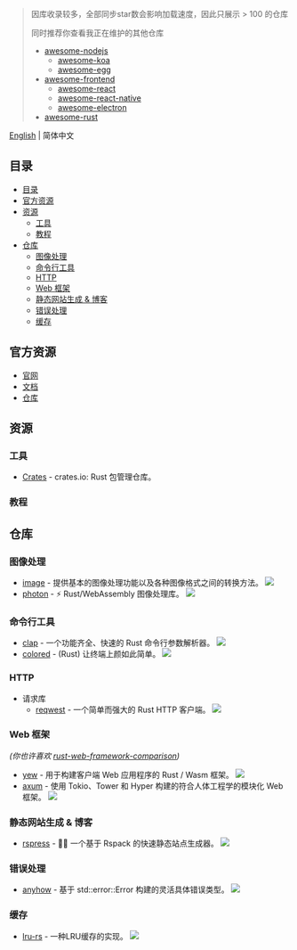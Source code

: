 > 因库收录较多，全部同步star数会影响加载速度，因此只展示 > 100 的仓库
>
> 同时推荐你查看我正在维护的其他仓库
> - [awesome-nodejs](https://github.com/huaize2020/awesome-nodejs)
>   - [awesome-koa](https://github.com/huaize2020/awesome-koa)
>   - [awesome-egg](https://github.com/huaize2020/awesome-egg)
> - [awesome-frontend](https://github.com/huaize2020/awesome-frontend)
>   - [awesome-react](https://github.com/huaize2020/awesome-react)
>   - [awesome-react-native](https://github.com/huaize2020/awesome-react-native)
>   - [awesome-electron](https://github.com/electron-modules/awesome-electron)
> - [awesome-rust](https://github.com/huaize2020/awesome-rust)


[English](./README-en.md) | 简体中文

## 目录

- [目录](#目录)
- [官方资源](#官方资源)
- [资源](#资源)
  - [工具](#工具)
  - [教程](#教程)
- [仓库](#仓库)
  - [图像处理](#图像处理)
  - [命令行工具](#命令行工具)
  - [HTTP](#http)
  - [Web 框架](#web-框架)
  - [静态网站生成 \& 博客](#静态网站生成--博客)
  - [错误处理](#错误处理)
  - [缓存](#缓存)

## 官方资源

- [官网](https://www.rust-lang.org)
- [文档](https://doc.rust-lang.org/book)
- [仓库](https://github.com/rust-lang/rust)

## 资源

### 工具

- [Crates](https://crates.io/) - crates.io: Rust 包管理仓库。

### 教程

## 仓库

### 图像处理

- [image](https://github.com/image-rs/image) - 提供基本的图像处理功能以及各种图像格式之间的转换方法。 ![](https://img.shields.io/github/stars/image-rs/image.svg?style=social&label=Star)
- [photon](https://github.com/silvia-odwyer/photon) - ⚡ Rust/WebAssembly 图像处理库。 ![](https://img.shields.io/github/stars/silvia-odwyer/photon.svg?style=social&label=Star)


### 命令行工具

- [clap](https://github.com/clap-rs/clap) - 一个功能齐全、快速的 Rust 命令行参数解析器。 ![](https://img.shields.io/github/stars/clap-rs/clap.svg?style=social&label=Star)
- [colored](https://github.com/colored-rs/colored) - (Rust) 让终端上颜如此简单。 ![](https://img.shields.io/github/stars/colored-rs/colored.svg?style=social&label=Star)


### HTTP

- 请求库
  - [reqwest](https://github.com/seanmonstar/reqwest) - 一个简单而强大的 Rust HTTP 客户端。 ![](https://img.shields.io/github/stars/seanmonstar/reqwest.svg?style=social&label=Star)


### Web 框架

*(你也许喜欢 [rust-web-framework-comparison](https://github.com/flosse/rust-web-framework-comparison))*

- [yew](https://github.com/yewstack/yew) - 用于构建客户端 Web 应用程序的 Rust / Wasm 框架。 ![](https://img.shields.io/github/stars/yewstack/yew.svg?style=social&label=Star)
- [axum](https://github.com/tokio-rs/axum) - 使用 Tokio、Tower 和 Hyper 构建的符合人体工程学的模块化 Web 框架。 ![](https://img.shields.io/github/stars/yewstack/yew.svg?style=social&label=Star)


### 静态网站生成 & 博客

- [rspress](https://github.com/web-infra-dev/rspress) - 🦀💨 一个基于 Rspack 的快速静态站点生成器。 ![](https://img.shields.io/github/stars/web-infra-dev/rspress.svg?style=social&label=Star)


### 错误处理

- [anyhow](https://github.com/dtolnay/anyhow) - 基于 std::error::Error 构建的灵活具体错误类型。 ![](https://img.shields.io/github/stars/dtolnay/anyhow.svg?style=social&label=Star)


### 缓存

- [lru-rs](https://github.com/jeromefroe/lru-rs) - 一种LRU缓存的实现。 ![](https://img.shields.io/github/stars/jeromefroe/lru-rs.svg?style=social&label=Star)

